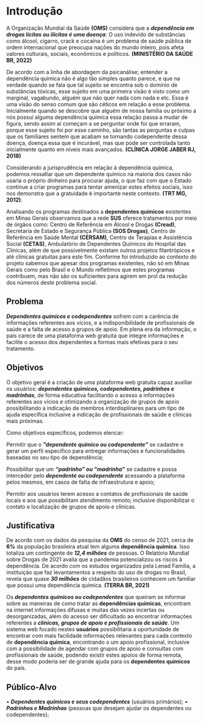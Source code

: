 # Introdução

A Organização Mundial da Saúde **(OMS)** considera que a ***dependência em drogas lícitas ou ilícitas é uma doença***. O uso indevido de substâncias como álcool, cigarro, crack e cocaína é um problema de saúde pública de ordem internacional que preocupa nações do mundo inteiro, pois afeta valores culturais, sociais, econômicos e políticos. **(MINISTÉRIO DA SAÚDE BR, 2022)** 

De acordo com a linha de abordagem da psicanálise; entender a dependência química não é algo tão simples quanto parece, e que na verdade quando se fala que tal sujeito se encontra sob o domínio de substâncias tóxicas, esse sujeito em uma primeira visão é visto como um marginal, vagabundo, alguém que não quer nada com nada e etc. Essa é uma visão do senso comum que são céticos em relação a esse problema. Inicialmente quando se descobre que alguém de nossa família ou próximo a nós possui alguma dependência química essa relação passa a mudar de figura, sendo assim aí começam a se perguntar onde foi que erraram, porque esse sujeito foi por esse caminho, são tantas as perguntas e culpas que os familiares sentem que acabam se tornando codependente dessa doença, doença essa que é incurável, mas que pode ser controlada tanto inicialmente quanto em níveis mais avançados. **(CLÍNICA JORGE JABER RJ, 2018)**  

Considerando a jurisprudência em relação à dependência química, podemos ressaltar que um dependente químico na maioria dos casos não usaria o próprio dinheiro para procurar ajuda, o que faz com que o Estado continue a criar programas para tentar amenizar estes efeitos sociais, isso nos demonstra que a gratuidade é importante neste contexto. **(TRT MG, 2012)**. 

Analisando os programas destinados a **dependentes químicos** existentes em Minas Gerais observamos que a rede **SUS** oferece tratamentos por meio de órgãos como: Centro de Referência em Álcool e Drogas **(Cread)**, Secretaria de Estado e Segurança Pública **(SOS Drogas)**, Centro de Referência em Saúde Mental **(CERSAM)**, Centro de Terapias e Assistência Social **(CETAS)**, Ambulatório de Dependentes Químicos do Hospital das Clínicas, além de que possivelmente existam outros projetos filantrópicos e até clínicas gratuitas para este fim. Conforme foi introduzido ao contexto do projeto sabemos que apesar dos programas existentes, não só em Minas Gerais como pelo Brasil e o Mundo refletimos que estes programas contribuem, mas não são os suficientes para agirem em prol da redução dos números deste problema social. 

## Problema

***Dependentes químicos e codependentes*** sofrem com a carência de informações referentes aos vícios, e a indisponibilidade de profissionais de saúde e a falta de acesso a grupos de apoio. Em plena era da informação, o país carece de uma plataforma web gratuita que integre informações e facilite o acesso dos dependentes a formas mais efetivas para o seu tratamento. 

## Objetivos

O objetivo geral é a criação de uma plataforma web gratuita capaz auxiliar os usuários: ***dependentes químicos, codependentes, padrinhos e madrinhas***, de forma educativa facilitando o acesso a informações referentes aos vícios e otimizando a organização de grupos de apoio possibilitando a indicação de membros interdisplinares para um tipo de ajuda específica inclusive a indicação de profissionais de saúde e clínicas mais próximas. 

Como objetivos específicos, podemos elencar: 

Permitir que o ***"dependente químico ou codependente"*** se cadastre e gerar um perfil específico para entregar informações e funcionalidades baseadas no seu tipo de dependência; 

Possibilitar que um ***“padrinho” ou “madrinha”*** se cadastre e possa interceder pelo ***dependente ou codependente*** acessando a plataforma pelos mesmos, em casos de falta de infraestrutura e apoio; 

Permitir aos usuários terem acesso a contatos de profissionais de saúde locais e aos que possibilitam atendimento remoto; inclusive disponibilizar o contato e localização de grupos de apoio e clínicas. 

## Justificativa

De acordo com os dados da pesquisa da **OMS** do censo de 2021, cerca de **6%** da
população brasileira atual tem alguma **dependência química**. Isso totaliza um
contingente de ***12,4 milhões*** de pessoas. O Relatório Mundial sobre Drogas de 2021
avalia que a pandemia potencializou os riscos à dependência. De acordo com os
estudos organizados pela Lenad Família, a instituição que faz levantamentos a
respeito do uso de drogas no Brasil, revela que quase ***30 milhões*** de cidadãos
brasileiros conhecem um familiar que possui uma dependência química. **(TERRA BR,
2021)**

Os ***dependentes químicos ou codependentes*** que queiram se informar sobre as
maneiras de como tratar as **dependências químicas**, encontram na internet
informações difusas e muitas das vezes incertas ou desorganizadas, além do acesso
ser dificultado ao encontrar informações referentes a ***clínicas, grupos de apoio e profissionais
de saúde***.
Um sistema web focado nestes **usuários** possibilitaria a oportunidade de
encontrar com mais facilidade informações relevantes para cada contexto de
**dependência química**, encontrando o um apoio profissional, inclusive com a
possibilidade de agendar com grupos de apoio e consultas com profissionais de
saúde, podendo existir estes apoios de forma remota, desse modo poderia ser de
grande ajuda para os **dependentes químicos** do país.

## Público-Alvo

• ***Dependentes químicos e seus codependentes*** (usuários primários);
• ***Padrinhos e Madrinhas*** (pessoas que desejam ajudar os dependentes ou 
codependentes);
